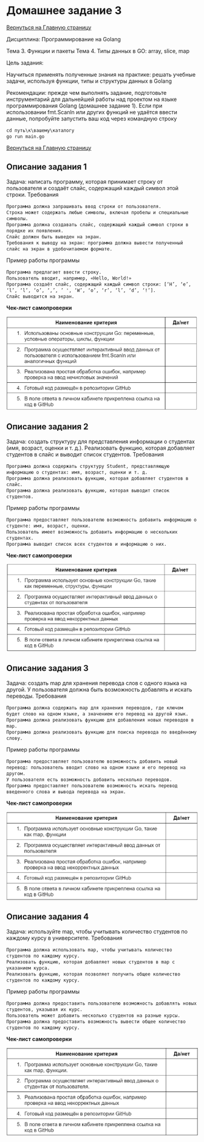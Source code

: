 # Домашнее задание 3

[Вернуться на Главную страницу](../../../README.MD)

Дисциплина: Программирование на Golang

Тема 3. Функции и пакеты
Тема 4. Типы данных в GO: array, sliсe, map

Цель задания:

Научиться применять полученные знания на практике: решать учебные задачи, используя функции, типы и структуры данных в Golang

Рекомендации: прежде чем выполнять задание, подготовьте инструментарий для дальнейшей работы над проектом на языке программирования Golang (домашнее задание 1).
Если при использовании fmt.Scanln или других функций не удаётся ввести данные, попробуйте запустить ваш код через командную строку

    cd путь\к\вашему\каталогу
    go run main.go
[Вернуться на Главную страницу](../../../README.MD)
## Описание задания 1

Задача: написать программу, которая принимает строку от пользователя и создаёт слайс, содержащий каждый символ этой строки.
Требования

    Программа должна запрашивать ввод строки от пользователя.
    Строка может содержать любые символы, включая пробелы и специальные символы.
    Программа должна создавать слайс, содержащий каждый символ строки в порядке их появления.
    Слайс должен быть выведен на экран.
    Требования к выводу на экран: программа должна вывести полученный слайс на экран в удобочитаемом формате.

Пример работы программы

    Программа предлагает ввести строку.
    Пользователь вводит, например, «Hello, World!»
    Программа создаёт слайс, содержащий каждый символ строки: [‘H’, ‘e’, ‘l’, ‘l’, ‘o’, ‘,’, ’ ', ‘W’, ‘o’, ‘r’, ‘l’, ‘d’, ‘!’].
    Слайс выводится на экран.

**Чек-лист самопроверки**

![alt text](assets/image1.png)

## Описание задания 2

Задача: создать структуру для представления информации о студентах (имя, возраст, оценки и т. д.). Реализовать функцию, которая добавляет студентов в слайс и выводит список студентов.
Требования

    Программа должна содержать структуру Student, представляющую информацию о студентах: имя, возраст, оценки и т. д.
    Программа должна реализовать функцию, которая добавляет студентов в слайс.
    Программа должна реализовать функцию, которая выводит список студентов.

Пример работы программы

    Программа предоставляет пользователю возможность добавить информацию о студенте: имя, возраст, оценки.
    Пользователь имеет возможность добавить информацию о нескольких студентах.
    Программа выводит список всех студентов и информацию о них.

**Чек-лист самопроверки**

![alt text](assets/image2.png)

## Описание задания 3

Задача: создать map для хранения перевода слов с одного языка на другой. У пользователя должна быть возможность добавлять и искать переводы.
Требования

    Программа должна содержать map для хранения переводов, где ключом будет слово на одном языке, а значением его перевод на другой язык.
    Программа должна реализовать функцию для добавления новых переводов в map.
    Программа должна реализовать функцию для поиска перевода по введённому слову.

Пример работы программы

    Программа предоставляет пользователю возможность добавить новый перевод: пользователь вводит слово на одном языке и его перевод на другом.
    У пользователя есть возможность добавить несколько переводов.
    Программа предоставляет пользователю возможность искать перевод введенного слова и вывода перевода на экран.

**Чек-лист самопроверки**

![alt text](assets/image3.png)
 
## Описание задания 4

Задача: используйте map, чтобы учитывать количество студентов по каждому курсу в университете.
Требования

    Программа должна использовать map, чтобы учитывать количество студентов по каждому курсу.
    Реализовать функцию, которая добавляет новых студентов в map с указанием курса.
    Реализовать функцию, которая позволяет получить общее количество студентов по каждому курсу.

Пример работы программы

    Программа должна предоставить пользователю возможность добавлять новых студентов, указывая их курс.
    Пользователь может добавить несколько студентов на разные курсы.
    Программа должна предоставить возможность вывести общее количество студентов по каждому курсу.

**Чек-лист самопроверки**

![alt text](assets/image4.png)
